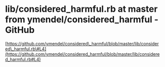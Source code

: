 <!--
id: 12189205238
link: http://tumblr.atmos.org/post/12189205238/lib-considered-harmful-rb-at-master-from
slug: lib-considered-harmful-rb-at-master-from
date: Mon Oct 31 2011 23:10:22 GMT-0700 (PDT)
publish: 2011-10-031
tags: 
title: lib/considered_harmful.rb at master from ymendel/considered_harmful - GitHub
-->


lib/considered_harmful.rb at master from ymendel/considered_harmful - GitHub
============================================================================

[https://github.com/ymendel/considered\_harmful/blob/master/lib/considered\_harmful.rb\#L4](https://github.com/ymendel/considered_harmful/blob/master/lib/considered_harmful.rb#L4)


